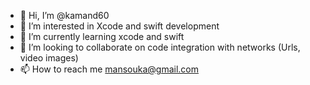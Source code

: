 - 👋 Hi, I’m @kamand60
- 👀 I’m interested in Xcode and swift development 
- 🌱 I’m currently learning xcode and swift
- 💞️ I’m looking to collaborate on code integration with networks (Urls, video images)
- 📫 How to reach me mansouka@gmail.com

<!---
kamand60/kamand60 is a ✨ special ✨ repository because its `README.md` (this file) appears on your GitHub profile.
You can click the Preview link to take a look at your changes.
--->

